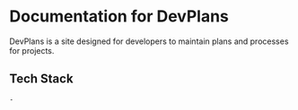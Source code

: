# Documentation for DevPlans

DevPlans is a site designed for developers to maintain plans and processes for projects.

## Tech Stack
    -

